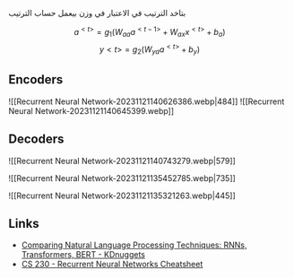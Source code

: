 
بتاخد الترتيب في الاعتبار 
في وزن بيعمل حساب الترتيب


$$
a^{<t>} = g_1(W_{aa}a^{<t-1>}+W_{ax}x^{<t>}+b_a)
$$
$$
y{<t>} = g_2(W_{ya}a^{<t>}+b_y)
$$

## Encoders
![[Recurrent Neural Network-20231121140626386.webp|484]]
![[Recurrent Neural Network-20231121140645399.webp]]

## Decoders
![[Recurrent Neural Network-20231121140743279.webp|579]]


![[Recurrent Neural Network-20231121135452785.webp|735]]



![[Recurrent Neural Network-20231121135321263.webp|445]]



## Links 
- [Comparing Natural Language Processing Techniques: RNNs, Transformers, BERT - KDnuggets](https://www.kdnuggets.com/comparing-natural-language-processing-techniques-rnns-transformers-bert)
- [CS 230 - Recurrent Neural Networks Cheatsheet](https://stanford.edu/~shervine/teaching/cs-230/cheatsheet-recurrent-neural-networks)

